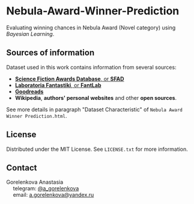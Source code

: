 # Nebula-Award-Winner-Prediction

Evaluating winning chances in Nebula Award (Novel category) using *Bayesian Learning*.

## Sources of information

Dataset used in this work contains information from several sources:
- [**Science Fiction Awards Database**, or **SFAD**](http://www.sfadb.com/Nebula_Awards_2023)
- [**Laboratoria Fantastiki**, or **FantLab**](https://fantlab.ru/award3)
- [**Goodreads**](https://www.goodreads.com/)
- **Wikipedia**, **authors' personal websites** and other **open sources**.

See more details in paragraph "Dataset Сharacteristic" of `Nebula Award Winner Prediction.html`.



## License

Distributed under the MIT License. See `LICENSE.txt` for more information.



## Contact

Gorelenkova Anastasia\
&emsp; telegram: [@a_gorelenkova](https://t.me/a_gorelenkova)\
&emsp; email: a.gorelenkova@yandex.ru
